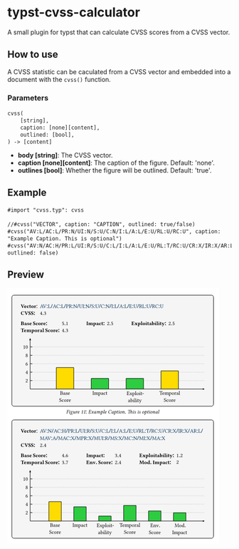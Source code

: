 # typst-cvss-calculator

A small plugin for typst that can calculate CVSS scores from a CVSS vector.

## How to use

A CVSS statistic can be caculated from a CVSS vector and embedded into a document with the `cvss()` function.

### Parameters

```
cvss(
    [string],
    caption: [none][content],
    outlined: [bool],
) -> [content]
```

- **body [string]**: The CVSS vector.
- **caption [none][content]**: The caption of the figure. Default: 'none'.
- **outlines [bool]**: Whether the figure will be outlined. Default: 'true'.

## Example

```typst
#import "cvss.typ": cvss

//#cvss("VECTOR", caption: "CAPTION", outlined: true/false)
#cvss("AV:L/AC:L/PR:N/UI:N/S:U/C:N/I:L/A:L/E:U/RL:U/RC:U", caption: "Example Caption. This is optional")
#cvss("AV:N/AC:H/PR:L/UI:R/S:U/C:L/I:L/A:L/E:U/RL:T/RC:U/CR:X/IR:X/AR:L/MAV:A/MAC:X/MPR:X/MUI:R/MS:X/MC:N/MI:X/MA:X", outlined: false)
```

## Preview

![Preview](./img/preview.png)

